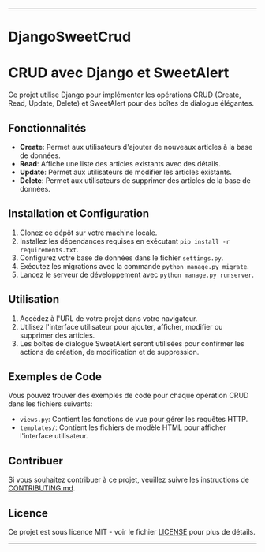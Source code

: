 
---
# DjangoSweetCrud
# CRUD avec Django et SweetAlert 

Ce projet utilise Django pour implémenter les opérations CRUD (Create, Read, Update, Delete) et SweetAlert pour des boîtes de dialogue élégantes.

## Fonctionnalités

- **Create**: Permet aux utilisateurs d'ajouter de nouveaux articles à la base de données.
- **Read**: Affiche une liste des articles existants avec des détails.
- **Update**: Permet aux utilisateurs de modifier les articles existants.
- **Delete**: Permet aux utilisateurs de supprimer des articles de la base de données.

## Installation et Configuration

1. Clonez ce dépôt sur votre machine locale.
2. Installez les dépendances requises en exécutant `pip install -r requirements.txt`.
3. Configurez votre base de données dans le fichier `settings.py`.
4. Exécutez les migrations avec la commande `python manage.py migrate`.
5. Lancez le serveur de développement avec `python manage.py runserver`.

## Utilisation

1. Accédez à l'URL de votre projet dans votre navigateur.
2. Utilisez l'interface utilisateur pour ajouter, afficher, modifier ou supprimer des articles.
3. Les boîtes de dialogue SweetAlert seront utilisées pour confirmer les actions de création, de modification et de suppression.

## Exemples de Code

Vous pouvez trouver des exemples de code pour chaque opération CRUD dans les fichiers suivants:

- `views.py`: Contient les fonctions de vue pour gérer les requêtes HTTP.
- `templates/`: Contient les fichiers de modèle HTML pour afficher l'interface utilisateur.

[//]: # (- `static/js/`: Contient les fichiers JavaScript pour ajouter des fonctionnalités dynamiques, y compris l'utilisation de SweetAlert.)

## Contribuer

Si vous souhaitez contribuer à ce projet, veuillez suivre les instructions de [CONTRIBUTING.md](CONTRIBUTING.md).

## Licence

Ce projet est sous licence MIT - voir le fichier [LICENSE](LICENSE) pour plus de détails.

---



